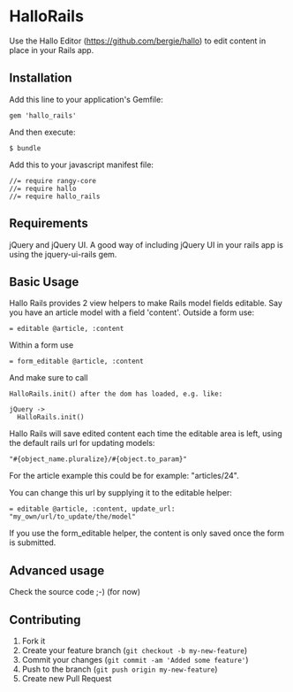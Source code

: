 # HalloRails

Use the Hallo Editor (https://github.com/bergie/hallo) to edit content in place in your Rails app.

## Installation

Add this line to your application's Gemfile:

    gem 'hallo_rails'

And then execute:

    $ bundle

Add this to your javascript manifest file:

    //= require rangy-core
    //= require hallo
    //= require hallo_rails

## Requirements

jQuery and jQuery UI. A good way of including jQuery UI in your rails app is using the jquery-ui-rails gem.

## Basic Usage

Hallo Rails provides 2 view helpers to make Rails model fields editable.
Say you have an article model with a field 'content'. Outside a form use:

    = editable @article, :content

Within a form use 

    = form_editable @article, :content

And make sure to call 

    HalloRails.init() after the dom has loaded, e.g. like:

    jQuery ->
      HalloRails.init()

Hallo Rails will save edited content each time the editable area is left, using the default rails url for updating models:

    "#{object_name.pluralize}/#{object.to_param}" 

For the article example this could be for example: "articles/24".

You can change this url by supplying it to the editable helper:

    = editable @article, :content, update_url: "my_own/url/to_update/the/model"

If you use the form_editable helper, the content is only saved once the form is submitted.


## Advanced usage

Check the source code ;-)   (for now)

## Contributing

1. Fork it
2. Create your feature branch (`git checkout -b my-new-feature`)
3. Commit your changes (`git commit -am 'Added some feature'`)
4. Push to the branch (`git push origin my-new-feature`)
5. Create new Pull Request
